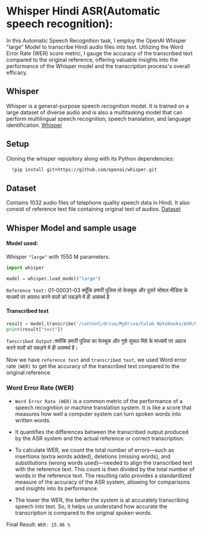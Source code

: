 
# Whisper Hindi ASR(Automatic speech recognition):

In this Automatic Speech Recognition task, I employ the OpenAI Whisper "large" Model to transcribe Hindi audio files into text. Utilizing the Word Error Rate (WER) score metric, I gauge the accuracy of the transcribed text compared to the original reference, offering valuable insights into the performance of the Whisper model and the transcription process's overall efficacy.





## Whisper

Whisper is a general-purpose speech recognition model. It is trained on a large dataset of diverse audio and is also a multitasking model that can perform multilingual speech recognition, speech translation, and language identification. [Whisper](https://github.com/openai/whisper/tree/main)
## Setup

Cloning the whisper repository along with its Python dependencies:

```bash
  !pip install git+https://github.com/openai/whisper.git
```

## Dataset

Contains 1032 audio files of telephone quality speech data in Hindi. It also consist of reference text file containing original text of audios.  [Dataset](https://asr.iitm.ac.in/Gramvaani/NEW/GV_Eval_3h.tar.gz)
## Whisper Model and sample usage

#### Model used: 
Whisper `"large"` with 1550 M parameters.

```python
import whisper

model = whisper.load_model("large")
```


`Reference text:` 01-00031-03 क्यूँकि हमारी पुलिस तो फेसबुक और दुसरे सोशल मीडिया के माध्यमों पर अपराध करने वालों को पकड़ने में ही असमर्थ है

#### Transcribed text
```python
result = model.transcribe('/content/drive/MyDrive/Colab Notebooks/ASR/GV_Eval_3h/Audio/01-00031-03.mp3',language='hi')
print(result["text"])
```
`Tanscribed Output:`क्योंकि हमारी पुलिस का फेस्बुक और गुशे सुसल मिग्रे के माध्यमों पर अप्राज करने वालों को पकड़ने में ही असमर्थ है।

Now we have `reference text` and `transcribed text`, we used Word error rate `(WER)` to get the accuracy of the transcribed text compared to the original reference.

### Word Error Rate (WER)
- `Word Error Rate (WER)` is a common metric of the performance of a speech recognition or machine translation system. It is like a score that measures how well a computer system can turn spoken words into written words. 

- It quantifies the differences between the transcribed output produced by the ASR system and the actual reference or correct transcription.

- To calculate WER, we count the total number of errors—such as insertions (extra words added), deletions (missing words), and substitutions (wrong words used)—needed to align the transcribed text with the reference text. This count is then divided by the total number of words in the reference text. The resulting ratio provides a standardized measure of the accuracy of the ASR system, allowing for comparisons and insights into its performance.

- The lower the WER, the better the system is at accurately transcribing speech into text. So, it helps us understand how accurate the transcription is compared to the original spoken words.

Final Result:
`WER: 15.96 %`

